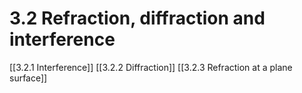 # 3.2 Refraction, diffraction and interference

[[3.2.1 Interference]]
[[3.2.2 Diffraction]]
[[3.2.3 Refraction at a plane surface]]